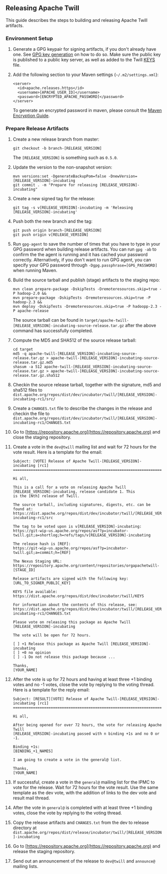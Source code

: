 <!--
  Licensed to the Apache Software Foundation (ASF) under one
  or more contributor license agreements.  See the NOTICE file
  distributed with this work for additional information
  regarding copyright ownership.  The ASF licenses this file
  to you under the Apache License, Version 2.0 (the
  "License"); you may not use this file except in compliance
  with the License.  You may obtain a copy of the License at
  
      http://www.apache.org/licenses/LICENSE-2.0
  
  Unless required by applicable law or agreed to in writing, software
  distributed under the License is distributed on an "AS IS" BASIS,
  WITHOUT WARRANTIES OR CONDITIONS OF ANY KIND, either express or implied.
  See the License for the specific language governing permissions and
  limitations under the License.
-->

<head>
  <title>Release Guide</title>
</head>

## Releasing Apache Twill

This guide describes the steps to building and releasing Apache Twill artifacts.

### Environment Setup

1. Generate a GPG keypair for signing artifacts, if you don't already have one.
   See [GPG key generation](http://www.apache.org/dev/openpgp.html#generate-key) on how to do so.
   Make sure the public key is published to a public key server, as well as added to the Twill
   [KEYS](https://dist.apache.org/repos/dist/release/incubator/twill/KEYS) file.
1. Add the following section to your Maven settings (`~/.m2/settings.xml`):

   ```
   <server>
     <id>apache.releases.https</id>
     <username>[APACHE_USER_ID]</username>
     <password>[ENCRYPTED_APACHE_PASSWORD]</password>
   </server>
   ```
   To generate an encrypted password in maven, please consult the
   [Maven Encryption Guide](http://maven.apache.org/guides/mini/guide-encryption.html).

### Prepare Release Artifacts

1. Create a new release branch from master:

   ```
   git checkout -b branch-[RELEASE_VERSION]
   ```
   The `[RELEASE_VERSION]` is something such as `0.5.0`.
  
1. Update the version to the non-snapshot version:

   ```
   mvn versions:set -DgenerateBackupPom=false -DnewVersion=[RELEASE_VERSION]-incubating
   git commit . -m "Prepare for releasing [RELEASE_VERSION]-incubating"
   ```
  
1. Create a new signed tag for the release:

   ```
   git tag -s v[RELEASE_VERSION]-incubating -m 'Releasing [RELEASE_VERSION]-incubating'
   ```
  
1. Push both the new branch and the tag:

   ```
   git push origin branch-[RELEASE_VERSION]
   git push origin v[RELEASE_VERSION]
   ```
  
1. Run `gpg-agent` to save the number of times that you have to type in your GPG password
   when building release artifacts. You can run `gpg -ab` to confirm the the agent is
   running and it has cached your password correctly. Alternatively, if you don't want to
   run GPG agent, you can specify your GPG password through
   `-Dgpg.passphrase=[GPG_PASSWORD]` when running Maven.
  
1. Build the source tarball and publish (stage) artifacts to the staging repo:

   ```
   mvn clean prepare-package -DskipTests -Dremoteresources.skip=true -P hadoop-2.0 &&
   mvn prepare-package -DskipTests -Dremoteresources.skip=true -P hadoop-2.3 &&
   mvn deploy -DskipTests -Dremoteresources.skip=true -P hadoopp-2.3 -P apache-release
   ```
   The source tarball can be found in `target/apache-twill-[RELEASE_VERSION]-incubating-source-release.tar.gz`
   after the above command has successfully completed.
  
1. Compute the MD5 and SHA512 of the source release tarball:

   ```
   cd target
   md5 -q apache-twill-[RELEASE_VERSION]-incubating-source-release.tar.gz > apache-twill-[RELEASE_VERSION]-incubating-source-release.tar.gz.md5
   shasum -a 512 apache-twill-[RELEASE_VERSION]-incubating-source-release.tar.gz > apache-twill-[RELEASE_VERSION]-incubating-source-release.tar.gz.sha512
   ```
  
1. Checkin the source release tarball, together with the signature, md5 and sha512 files 
   to `dist.apache.org/repos/dist/dev/incubator/twill/[RELEASE_VERSION]-incubating-rc1/src/`
   
1. Create a `CHANGES.txt` file to describe the changes in the release and checkin the file 
   to `dist.apache.org/repos/dist/dev/incubator/twill/[RELEASE_VERSION]-incubating-rc1/CHANGES.txt`
   
1. Go to [https://repository.apache.org](https://repository.apache.org) and close the staging repository.

1. Create a vote in the `dev@twill` mailing list and wait for 72 hours for the vote result. 
   Here is a template for the email:

   ```
   Subject: [VOTE] Release of Apache Twill-[RELEASE_VERSION]-incubating [rc1]
   ==========================================================================
  
   Hi all,

   This is a call for a vote on releasing Apache Twill [RELEASE_VERSION]-incubating, release candidate 1. This
   is the [Nth] release of Twill.
  
   The source tarball, including signatures, digests, etc. can be found at:
   https://dist.apache.org/repos/dist/dev/incubator/twill/[RELEASE_VERSION]-incubating-rc1/src
  
   The tag to be voted upon is v[RELEASE_VERSION]-incubating:
   https://git-wip-us.apache.org/repos/asf?p=incubator-twill.git;a=shortlog;h=refs/tags/v[RELEASE_VERSION]-incubating
  
   The release hash is [REF]:
   https://git-wip-us.apache.org/repos/asf?p=incubator-twill.git;a=commit;h=[REF]
  
   The Nexus Staging URL:
   https://repository.apache.org/content/repositories/orgapachetwill-[STAGE_ID]
  
   Release artifacts are signed with the following key:
   [URL_TO_SIGNER_PUBLIC_KEY]
  
   KEYS file available:
   https://dist.apache.org/repos/dist/dev/incubator/twill/KEYS
  
   For information about the contents of this release, see:
   https://dist.apache.org/repos/dist/dev/incubator/twill/[RELEASE_VERSION]-incubating-rc1/CHANGES.txt
  
   Please vote on releasing this package as Apache Twill [RELEASE_VERSION]-incubating
  
   The vote will be open for 72 hours.
  
   [ ] +1 Release this package as Apache Twill [RELEASE_VERSION]-incubating
   [ ] +0 no opinion
   [ ] -1 Do not release this package because ...
  
   Thanks,
   [YOUR_NAME]
   ```
  
1. After the vote is up for 72 hours and having at least three +1 binding votes and no -1 
   votes, close the vote by replying to the voting thread. Here is a template for the reply email:

   ```
   Subject: [RESULT][VOTE] Release of Apache Twill-[RELEASE_VERSION]-incubating [rc1]
   ==================================================================================

   Hi all,

   After being opened for over 72 hours, the vote for releasing Apache Twill
   [RELEASE_VERSION]-incubating passed with n binding +1s and no 0 or -1.

   Binding +1s:
   [BINDING_+1_NAMES]

   I am going to create a vote in the general@ list.

   Thanks,
   [YOUR_NAME]
   ```
  
1. If successful, create a vote in the `general@` mailing list for the IPMC to vote for the 
   release. Wait for 72 hours for the vote result. Use the same template as the dev vote,
   with the addition of links to the dev vote and result mail thread.
   
1. After the vote in `general@` is completed with at least three +1 binding votes, close
   the vote by replying to the voting thread.
   
1. Copy the release artifacts and `CHANGES.txt` from the dev to release directory at
   `dist.apache.org/repos/dist/release/incubator/twill/[RELEASE_VERSION]-incubating`
   
1. Go to [https://repository.apache.org](https://repository.apache.org) and release the
   staging repository.
   
1. Send out an announcement of the release to `dev@twill` and `announce@` mailing lists.
